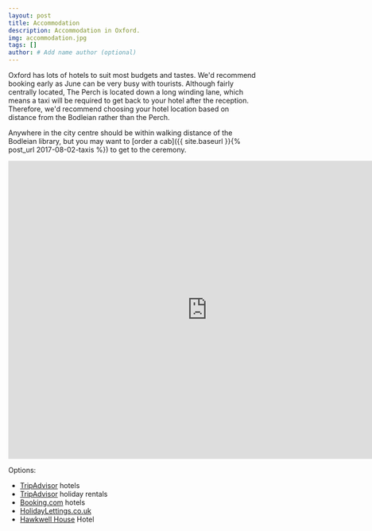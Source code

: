 ```yaml
---
layout: post
title: Accommodation 
description: Accommodation in Oxford.
img: accommodation.jpg
tags: []
author: # Add name author (optional)
---
```


Oxford has lots of hotels to suit most budgets and tastes. We'd recommend
booking early as June can be very busy with tourists. Although fairly
centrally located, The Perch is located down a long winding lane, which means a
taxi will be required to get back to your hotel after the reception. Therefore,
we'd recommend choosing your hotel location based on  distance from the
Bodleian rather than the Perch.

Anywhere in the city centre should be within walking distance of the Bodleian
library, but you may want to [order a cab]({{ site.baseurl }}{% post_url 2017-08-02-taxis %}) to get to the ceremony.

<iframe src="https://www.google.com/maps/embed?pb=!1m16!1m12!1m3!1d5874.449701708388!2d-1.256481455467999!3d51.75311834314055!2m3!1f0!2f0!3f0!3m2!1i1024!2i768!4f13.1!2m1!1shotels!5e0!3m2!1sen!2suk!4v1506971327900" width="800" height="600" frameborder="0" style="border:0" allowfullscreen></iframe>

Options:

- [TripAdvisor](https://www.tripadvisor.co.uk/Hotels-g186361-Oxford_Oxfordshire_England-Hotels.html) hotels
- [TripAdvisor](https://www.tripadvisor.co.uk/VacationRentals-g186361-Reviews-Oxford_Oxfordshire_England-Vacation_Rentals.html) holiday rentals
- [Booking.com](https://www.booking.com/city/gb/oxford.html) hotels
- [HolidayLettings.co.uk](https://www.holidaylettings.co.uk/oxford/)
- [Hawkwell House](http://www.hawkwellhouse.co.uk/) Hotel
